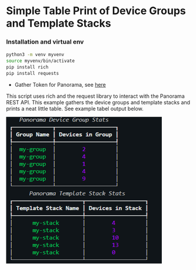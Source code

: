 # Simple Table Print of Device Groups and Template Stacks

### Installation and virtual env

```bash
python3 -m venv myvenv
source myvenv/bin/activate
pip install rich
pip install requests
```
- Gather Token for Panorama, see [here](https://docs.paloaltonetworks.com/pan-os/9-0/pan-os-panorama-api/get-started-with-the-pan-os-xml-api/get-your-api-key)

This script uses rich and the request library to interact with the Panorama REST API. This example gathers the device groups and template stacks and prints a neat little table. See example tabel output below. 

![Script Output Example](./pics/example.PNG)
